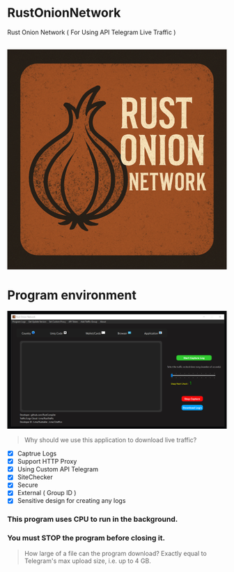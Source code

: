 

# RustOnionNetwork
Rust Onion Network ( For Using API Telegram Live Traffic )

<br>

<img src="https://github.com/RustCompiler/RustOnionNetwork/blob/main/temps/software_icon.png" style="border-radius: 30pxpx;">

# Program environment

<img src="https://github.com/RustCompiler/RustOnionNetwork/blob/main/temps/env_program.jpg" style="border-radius: 30pxpx;">

> Why should we use this application to download live traffic?

- [x] Captrue Logs
- [x] Support HTTP Proxy
- [x] Using Custom API Telegram
- [x] SiteChecker
- [x] Secure
- [x] External ( Group ID )
- [x] Sensitive design for creating any logs

### This program uses CPU to run in the background.
### You must STOP the program before closing it.

> How large of a file can the program download?
Exactly equal to Telegram's max upload size, i.e. up to 4 GB.

